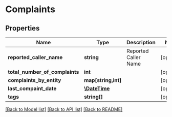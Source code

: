 # Complaints

## Properties
Name | Type | Description | Notes
------------ | ------------- | ------------- | -------------
**reported_caller_name** | **string** | Reported Caller Name | [optional] 
**total_number_of_complaints** | **int** |  | [optional] 
**complaints_by_entity** | **map[string,int]** |  | [optional] 
**last_compaint_date** | [**\DateTime**](\DateTime.md) |  | [optional] 
**tags** | **string[]** |  | [optional] 

[[Back to Model list]](../README.md#documentation-for-models) [[Back to API list]](../README.md#documentation-for-api-endpoints) [[Back to README]](../README.md)


